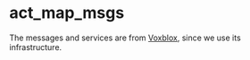 # act_map_msgs

The messages and services are from [Voxblox](https://github.com/ethz-asl/voxblox/tree/master/voxblox_msgs), since we use its infrastructure.
